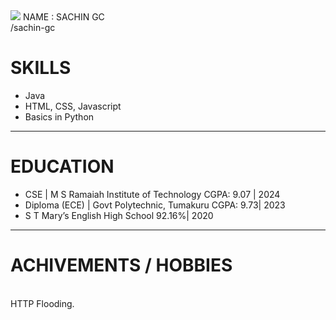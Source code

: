                                                            
<html>
                                                                   
  <img src="https://github.com/user-attachments/assets/3cf64941-e3e9-43b6-8043-199ab98a5671">  
  NAME : SACHIN GC <br>
  /sachin-gc

  <h1>SKILLS</h1>
  <ul>
    <li>Java</li>
    <li>HTML, CSS, Javascript</li>
    <li>Basics in Python </li>
  </ul>
   
<hr>
  <h1>EDUCATION</h1>
  <ul>
    <li>CSE | M S Ramaiah Institute of Technology	                                 CGPA:  9.07 | 2024</li>
    <li> Diploma (ECE) | Govt Polytechnic, Tumakuru                                  CGPA:  9.73| 2023 </li>
    <li> S T Mary’s English High School                                               92.16%| 2020  </li>
   
  </ul>
    
<hr>

  <h1>ACHIVEMENTS / HOBBIES</h1><br>
    HTTP Flooding.
 </html>
